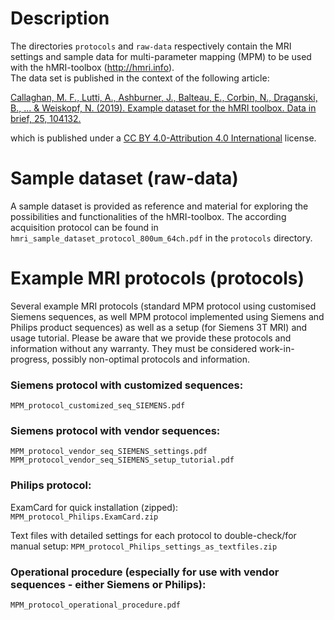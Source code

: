 # Description
The directories `protocols` and `raw-data` respectively contain the MRI settings and sample data for multi-parameter mapping (MPM) to be used with the hMRI-toolbox (http://hmri.info).  
The data set is published in the context of the following article:

[Callaghan, M. F., Lutti, A., Ashburner, J., Balteau, E., Corbin, N., Draganski, B., ... & Weiskopf, N. (2019). Example dataset for the hMRI toolbox. Data in brief, 25, 104132.](https://doi.org/10.1016/j.dib.2019.104132)

which is published under a [CC BY 4.0-Attribution 4.0 International](https://creativecommons.org/licenses/by/4.0/) license.

# Sample dataset (raw-data)
A sample dataset is provided as reference and material for exploring the possibilities and functionalities of the hMRI-toolbox. The according acquisition protocol can be found in `hmri_sample_dataset_protocol_800um_64ch.pdf` in the
`protocols` directory.

# Example MRI protocols (protocols)
Several example MRI protocols (standard MPM protocol using customised Siemens sequences, as well MPM protocol implemented using Siemens and Philips product sequences) as well as a setup (for Siemens 3T MRI) and usage tutorial. Please be aware that we provide these protocols and information without any warranty. They must be considered work-in-progress, possibly non-optimal protocols and information.

### Siemens protocol with customized sequences:
`MPM_protocol_customized_seq_SIEMENS.pdf`

### Siemens protocol with vendor sequences:
`MPM_protocol_vendor_seq_SIEMENS_settings.pdf`
`MPM_protocol_vendor_seq_SIEMENS_setup_tutorial.pdf`

### Philips protocol:
ExamCard for quick installation (zipped): 
`MPM_protocol_Philips.ExamCard.zip` 

Text files with detailed settings for each protocol to double-check/for manual setup: 
`MPM_protocol_Philips_settings_as_textfiles.zip`

### Operational procedure (especially for use with vendor sequences - either Siemens or Philips):
`MPM_protocol_operational_procedure.pdf`
